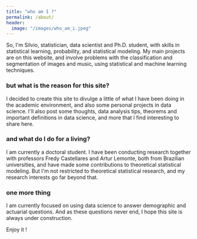```yaml
---
title: "who am I ?"
permalink: /about/
header:
  image: "/images/who_am_i.jpeg"
---
```


So, I'm Silvio, statistician, data scientist and Ph.D. student, with skills in statistical learning, probability, and statistical modeling. My main projects are on this website, and involve problems with the classification and segmentation of images and music, using statistical and machine learning techniques.

### but what is the reason for this site?
I decided to create this site to divulge a little of what I have been doing in the academic environment, and also some personal projects in data science. I'll also post some thoughts, data analysis tips, theorems and important definitions in data science, and more that I find interesting to share here.

### and what do I do for a living?
I am currently a doctoral student. I have been conducting research together with professors Fredy Castellares and Artur Lemonte, both from Brazilian universities, and have made some contributions to theoretical statistical modeling. But I'm not restricted to theoretical statistical research, and my research interests go far beyond that.

### one more thing
I am currently focused on using data science to answer demographic and actuarial questions. And as these questions never end, I hope this site is always under construction.

Enjoy it !

